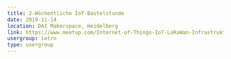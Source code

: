 ```yaml
---
title: 2-Wöchentliche IoT-Bastelstunde
date: 2019-11-14
location: DAI Makerspace, Heidelberg
link: https://www.meetup.com/Internet-of-Things-IoT-LoRaWan-Infrastruktur-4-RheinNeckar/events/htcqhqyzpbsb/
usergroup: iotrn
type: usergroup
---
```

